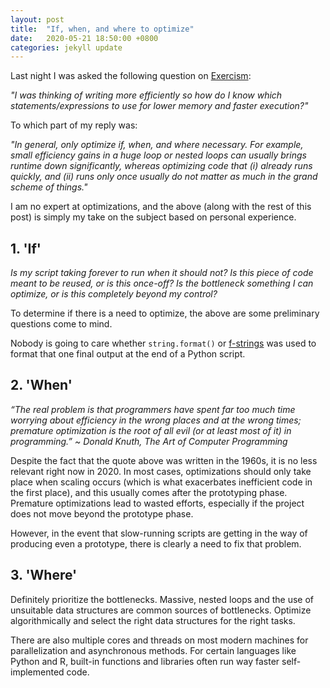 ```yaml
---
layout: post
title:  "If, when, and where to optimize"
date:   2020-05-21 18:50:00 +0800
categories: jekyll update
---
```


Last night I was asked the following question on [Exercism](https://exercism.io/): 

*"I was thinking of writing more efficiently so how do I know which statements/expressions to use for lower memory and faster execution?"*

To which part of my reply was: 

*"In general, only optimize if, when, and where necessary. For example, small efficiency gains in a huge loop or nested loops can usually brings runtime down significantly, whereas optimizing code that (i) already runs quickly, and (ii) runs only once usually do not matter as much in the grand scheme of things."*

I am no expert at optimizations, and the above (along with the rest of this post) is simply my take on the subject based on personal experience.

## 1. 'If'

*Is my script taking forever to run when it should not? Is this piece of code meant to be reused, or is this once-off? Is the bottleneck something I can optimize, or is this completely beyond my control?*

To determine if there is a need to optimize, the above are some preliminary questions come to mind. 

Nobody is going to care whether `string.format()` or [f-strings](https://www.python.org/dev/peps/pep-0498/#raw-f-strings) was used to format that one final output at the end of a Python script.

## 2. 'When'

*“The real problem is that programmers have spent far too much time worrying about efficiency in the wrong places and at the wrong times; premature optimization is the root of all evil (or at least most of it) in programming.” ~ Donald Knuth, The Art of Computer Programming* 

Despite the fact that the quote above was written in the 1960s, it is no less relevant right now in 2020. In most cases, optimizations should only take place when scaling occurs (which is what exacerbates inefficient code in the first place), and this usually comes after the prototyping phase. Premature optimizations lead to wasted efforts, especially if the project does not move beyond the prototype phase.

However, in the event that slow-running scripts are getting in the way of producing even a prototype, there is clearly a need to fix that problem. 

## 3. 'Where'

Definitely prioritize the bottlenecks. Massive, nested loops and the use of unsuitable data structures are common sources of bottlenecks. Optimize algorithmically and select the right data structures for the right tasks.

There are also multiple cores and threads on most modern machines for parallelization and asynchronous methods. For certain languages like Python and R, built-in functions and libraries often run way faster self-implemented code.

